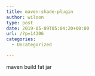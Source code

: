 ```yaml
---
title: maven-shade-plugin
author: wiloon
type: post
date: 2019-05-09T05:04:20+00:00
url: /?p=14306
categories:
  - Uncategorized

---
```

maven build fat jar